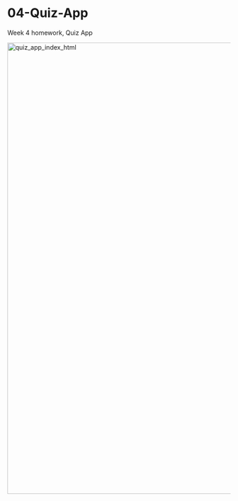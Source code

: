 # 04-Quiz-App
Week 4 homework, Quiz App

<img width="1019" alt="quiz_app_index_html" src="https://user-images.githubusercontent.com/55367871/76152331-6dad8e00-608c-11ea-9db7-e939347299c1.png">
